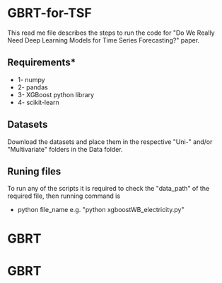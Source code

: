 # GBRT-for-TSF

This read me file describes the steps to run the code for "Do We Really Need Deep Learning Models for 
Time Series Forecasting?" paper.

## Requirements*
* 1- numpy
* 2- pandas
* 3- XGBoost python library 
* 4- scikit-learn


## Datasets

Download the datasets and place them in the respective "Uni-" and/or "Multivariate" folders in the Data folder.

## Runing files

To run any of the scripts it is required to check the "data_path" of the required file, then running command is 

 - python file_name e.g. "python xgboostWB_electricity.py"
# GBRT
# GBRT
